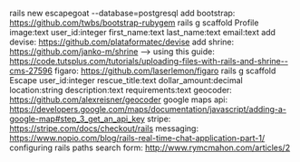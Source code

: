 rails new escapegoat --database=postgresql
add bootstrap: https://github.com/twbs/bootstrap-rubygem
rails g scaffold Profile image:text user_id:integer first_name:text last_name:text email:text
add devise: https://github.com/plataformatec/devise
add shrine: https://github.com/janko-m/shrine --> using this guide: https://code.tutsplus.com/tutorials/uploading-files-with-rails-and-shrine--cms-27596
figaro: https://github.com/laserlemon/figaro
rails g scaffold Escape user_id:integer rescue_title:text dollar_amount:decimal location:string description:text requirements:text
geocoder: https://github.com/alexreisner/geocoder
google maps api: https://developers.google.com/maps/documentation/javascript/adding-a-google-map#step_3_get_an_api_key
stripe: https://stripe.com/docs/checkout/rails
messaging: https://www.nopio.com/blog/rails-real-time-chat-application-part-1/
configuring rails paths
search form: http://www.rymcmahon.com/articles/2
